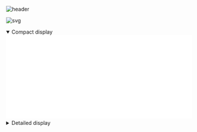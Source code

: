 ![header](https://capsule-render.vercel.app/api?type=waving&color=auto&height=300&section=header&text=Leon%20Devis&fontSize=90&animation=fadeIn&fontAlignY=38&desc=Full%20Stack%20Developer%20|%20Blockchain%20Engineer&descAlignY=51&descAlign=62)

![svg](https://raw.githubusercontent.com/yoshi389111/github-profile-3d-contrib/main/docs/demo/profile-night-rainbow.svg)

<details open><summary>Compact display</summary><img src="https://github.com/lowlighter/metrics/blob/examples/metrics.plugin.achievements.compact.svg" alt=""></img></details>
      <details><summary>Detailed display</summary><img src="https://github.com/lowlighter/metrics/blob/examples/metrics.plugin.achievements.svg" alt=""></img></details>
